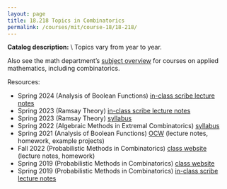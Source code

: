 ```yaml
---
layout: page
title: 18.218 Topics in Combinatorics
permalink: /courses/mit/course-18/18-218/
---
```


**Catalog description:**
\\
Topics vary from year to year.

Also see the math department’s [subject overview](https://math.mit.edu/academics/undergrad/subjects/183x.html) for courses on applied mathematics, including combinatorics.

Resources:
- Spring 2024 (Analysis of Boolean Functions) [in-class scribe lecture notes](/resources/18-218/18-218_Spring2024_lecture.pdf)
- Spring 2023 (Ramsay Theory) [in-class scribe lecture notes](/resources/18-218/18-218_Spring2023_lecture.pdf)
- Spring 2023 (Ramsay Theory) [syllabus](https://math.mit.edu/~lsauerma/syllabus-18-218-Spring2023.pdf)
- Spring 2022 (Algebraic Methods in Extremal Combinatorics) [syllabus](https://math.mit.edu/~lsauerma/syllabus-18-218-Spring2022.pdf)
- Spring 2021 (Analysis of Boolean Functions) [OCW](https://ocw.mit.edu/courses/18-218-topics-in-combinatorics-analysis-of-boolean-functions-spring-2021/) (lecture notes, homework, example projects)
- Fall 2022 (Probabilistic Methods in Combinatorics) [class website](https://yufeizhao.com/pm/) (lecture notes, homework)
- Spring 2019 (Probabilistic Methods in Combinatorics) [class website](https://yufeizhao.com/pm/sp19/)
- Spring 2019 (Probabilistic Methods in Combinatorics) [in-class scribe lecture notes](https://web.stanford.edu/~lindrew/18.218-2.pdf)